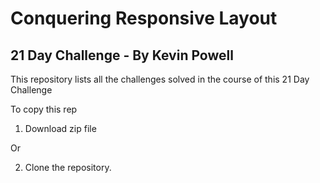 # Conquering Responsive Layout

## 21 Day Challenge - By Kevin Powell

This repository lists all the challenges solved in the course of this 21 Day Challenge

To copy this rep

1. Download zip file

Or

2. Clone the repository.
